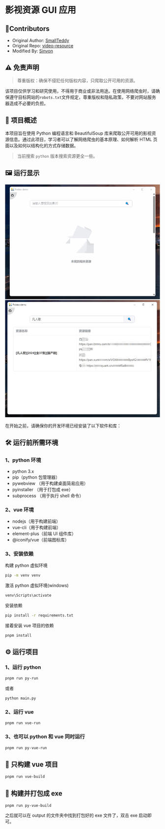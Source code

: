 # 影视资源 GUI 应用

## 🥳Contributors

- Original Author: [SmallTeddy](https://github.com/SmallTeddy)
- Original Repo: [video-resource](https://github.com/SmallTeddy/video-resource)
- Modified By: [Sinvon](https://github.com/isinvon)

## ⚠️ 免责声明

> 尊重版权：确保不侵犯任何版权内容，只爬取公开可用的资源。

该项目仅供学习和研究使用，不得用于商业或非法用途。在使用网络爬虫时，请确保遵守目标网站的`robots.txt`文件规定，尊重版权和隐私政策，不要对网站服务器造成不必要的负担。

## 🔧 项目概述

本项目旨在使用 Python 编程语言和 BeautifulSoup 库来爬取公开可用的影视资源信息。通过此项目，学习者可以了解网络爬虫的基本原理、如何解析 HTML 页面以及如何以结构化的方式存储数据。

> 当前搜索 `python` 版本搜索资源更全一些。

## 🖼️ 运行显示

<!-- 图片显示 -->
<img src="./assets/pvideo_demo_run_image_1.gif" width="800" />
<img src="./assets/pvideo_demo_run_image_2.png" width="800" />

在开始之前，请确保你的开发环境已经安装了以下软件和库：

## 🛠️ 运行前所需环境

### 1、python 环境

- python 3.x
- pip（python 包管理器）
- pywebview （用于构建桌面简易应用）
- pyinstaller （用于打包成 exe）
- subprocess （用于执行 shell 命令）

### 2、vue 环境

- nodejs（用于构建前端）
- vue-cli（用于构建前端）
- element-plus（前端 UI 组件库）
- @iconify/vue（前端图标库）

### 3、安装依赖

构建 python 虚拟环境

```bash
pip -m venv venv
```

激活 python 虚拟环境(windows)

```bash
venv\Scripts\activate
```

安装依赖

```bash
pip install -r requirements.txt
```

接着安装 vue 项目的依赖

```bash
pnpm install
```

## ⚙️ 运行项目

### 1、运行 python

```bash
pnpm run py-run
```

或者

```bash
python main.py
```

### 2、运行 vue

```bash
pnpm run vue-run
```

### 3、也可以 python 和 vue 同时运行

```bash
pnpm run py-vue-run
```

## 🍃 只构建 vue 项目

```bash
pnpm run vue-build
```

## 🦄 构建并打包成 exe

```build
pnpm run py-vue-build
```

之后就可以在 output 的文件夹中找到打包好的 exe 文件了，双击 exe 启动即可。
